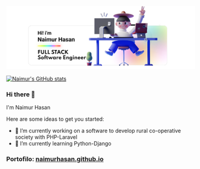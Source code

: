 ![Banner Image](https://github.com/naimurhasan/naimurhasan/blob/refactor/naimurhasan-github-banner-i.png)


[![Naimur's GitHub stats](https://github-readme-stats.vercel.app/api?username=naimurhasan&show_icons=true&theme=tokyonight)](https://github.com/naimurhasan/github-readme-stats)

### Hi there 👋
I'm Naimur Hasan

Here are some ideas to get you started:

- 🔭 I’m currently working on a software to develop rural co-operative society with PHP-Laravel 
- 🌱 I’m currently learning Python-Django

<!--
**naimurhasan/naimurhasan** is a ✨ _special_ ✨ repository because its `README.md` (this file) appears on your GitHub profile.
- 👯 I’m looking to collaborate on ...
- 🤔 I’m looking for help with ...
- 💬 Ask me about ...
- 📫 How to reach me: ...
- 😄 Pronouns: ...
-->

### Portofilo: [naimurhasan.github.io](https://naimurhasan.github.io/)
